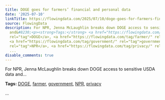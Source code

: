 ```yaml
---
title: DOGE goes for farmers’ financial and personal data
date: '2025-07-10'
linkTitle: https://flowingdata.com/2025/07/10/doge-goes-for-farmers-financial-and-personal-data/
source: FlowingData
description: For NPR, Jenna McLaughlin breaks down DOGE access to sensitive USDA data
  and&#8230;<p><strong>Tags:</strong> <a href="https://flowingdata.com/tag/doge/"
  rel="tag">DOGE</a>, <a href="https://flowingdata.com/tag/farmer/" rel="tag">farmer</a>,
  <a href="https://flowingdata.com/tag/government/" rel="tag">government</a>, <a href="https://flowingdata.com/tag/npr/"
  rel="tag">NPR</a>, <a href="https://flowingdata.com/tag/privacy/" rel="tag">privacy</a></p>
  ...
disable_comments: true
---
```

For NPR, Jenna McLaughlin breaks down DOGE access to sensitive USDA data and&#8230;<p><strong>Tags:</strong> <a href="https://flowingdata.com/tag/doge/" rel="tag">DOGE</a>, <a href="https://flowingdata.com/tag/farmer/" rel="tag">farmer</a>, <a href="https://flowingdata.com/tag/government/" rel="tag">government</a>, <a href="https://flowingdata.com/tag/npr/" rel="tag">NPR</a>, <a href="https://flowingdata.com/tag/privacy/" rel="tag">privacy</a></p> ...